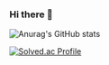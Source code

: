 ### Hi there 👋

<!--
**caseBread/caseBread** is a ✨ _special_ ✨ repository because its `README.md` (this file) appears on your GitHub profile.

Here are some ideas to get you started:

- 🔭 I’m currently working on ...
- 🌱 I’m currently learning ...
- 👯 I’m looking to collaborate on ...
- 🤔 I’m looking for help with ...
- 💬 Ask me about ...
- 📫 How to reach me: ...
- 😄 Pronouns: ...
- ⚡ Fun fact: ...
-->



![Anurag's GitHub stats](https://github-readme-stats.vercel.app/api?username=kgu0515&show_icons=true&theme=radical)

[![Solved.ac Profile](http://mazassumnida.wtf/api/v2/generate_badge?boj=kgu0515)](https://solved.ac/kgu0515/)
